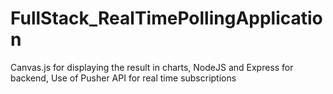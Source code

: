 # FullStack_RealTimePollingApplication
Canvas.js for displaying the result in charts, NodeJS and Express for backend, Use of Pusher API for real time subscriptions
